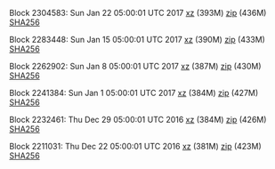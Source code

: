 Block 2304583: Sun Jan 22 05:00:01 UTC 2017 [xz](https://transfer.sh/exSym/bootstrap.dat.20170122.tar.xz) (393M) [zip](https://transfer.sh/hnYtH/bootstrap.dat.20170122.zip) (436M) [SHA256](https://transfer.sh/dMsUT/sha256.txt)

Block 2283448: Sun Jan 15 05:00:01 UTC 2017 [xz](https://transfer.sh/U1qwh/bootstrap.dat.20170115.tar.xz) (390M) [zip](https://transfer.sh/51aNx/bootstrap.dat.20170115.zip) (433M) [SHA256](https://transfer.sh/E28ki/sha256.txt)

Block 2262902: Sun Jan  8 05:00:01 UTC 2017 [xz](https://transfer.sh/gKyHA/bootstrap.dat.20170108.tar.xz) (387M) [zip](https://transfer.sh/i6MgC/bootstrap.dat.20170108.zip) (430M) [SHA256](https://transfer.sh/GDKit/sha256.txt)

Block 2241384: Sun Jan  1 05:00:01 UTC 2017 [xz](https://transfer.sh/SSA7J/bootstrap.dat.20170101.tar.xz) (384M) [zip](https://transfer.sh/10YBTL/bootstrap.dat.20170101.zip) (427M) [SHA256](https://transfer.sh/El3o1/sha256.txt)

Block 2232461: Thu Dec 29 05:00:01 UTC 2016 [xz](https://transfer.sh/28KkP/bootstrap.dat.20161229.tar.xz) (384M) [zip](https://transfer.sh/LS8Ue/bootstrap.dat.20161229.zip) (426M) [SHA256](https://transfer.sh/wWpwd/sha256.txt)

Block 2211031: Thu Dec 22 05:00:01 UTC 2016 [xz](https://transfer.sh/C33cd/bootstrap.dat.20161222.tar.xz) (381M) [zip](https://transfer.sh/pYRYq/bootstrap.dat.20161222.zip) (423M) [SHA256](https://transfer.sh/Od7fu/sha256.txt)
